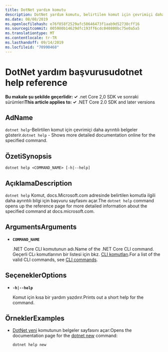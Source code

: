 ```yaml
---
title: DotNet yardım komutu
description: DotNet yardım komutu, belirtilen komut için çevrimiçi daha ayrıntılı belgeler gösterir.
ms.date: 08/08/2019
ms.openlocfilehash: e76f858f2529afc50646473f1aab9d52730cff16
ms.sourcegitcommit: 005980b14629dfc193ff6cdc040800bc75e0a5a5
ms.translationtype: MT
ms.contentlocale: tr-TR
ms.lasthandoff: 09/14/2019
ms.locfileid: "70990468"
---
```

# <a name="dotnet-help-reference"></a><span data-ttu-id="ef57e-103">DotNet yardım başvurusu</span><span class="sxs-lookup"><span data-stu-id="ef57e-103">dotnet help reference</span></span>

<span data-ttu-id="ef57e-104">**Bu makale şu şekilde geçerlidir: ✓** .net Core 2,0 SDK ve sonraki sürümleri</span><span class="sxs-lookup"><span data-stu-id="ef57e-104">**This article applies to: ✓** .NET Core 2.0 SDK and later versions</span></span>

<!-- todo: uncomment when all CLI commands are reviewed
[!INCLUDE [topic-appliesto-net-core-all](../../../includes/topic-appliesto-net-core-2plus.md)]
-->

## <a name="name"></a><span data-ttu-id="ef57e-105">Ad</span><span class="sxs-lookup"><span data-stu-id="ef57e-105">Name</span></span>

<span data-ttu-id="ef57e-106">`dotnet help`-Belirtilen komut için çevrimiçi daha ayrıntılı belgeler gösterir.</span><span class="sxs-lookup"><span data-stu-id="ef57e-106">`dotnet help` - Shows more detailed documentation online for the specified command.</span></span>

## <a name="synopsis"></a><span data-ttu-id="ef57e-107">Özeti</span><span class="sxs-lookup"><span data-stu-id="ef57e-107">Synopsis</span></span>

`dotnet help <COMMAND_NAME> [-h|--help]`

## <a name="description"></a><span data-ttu-id="ef57e-108">Açıklama</span><span class="sxs-lookup"><span data-stu-id="ef57e-108">Description</span></span>

<span data-ttu-id="ef57e-109">`dotnet help` Komut, docs.Microsoft.com adresinde belirtilen komutla ilgili daha ayrıntılı bilgi için başvuru sayfasını açar.</span><span class="sxs-lookup"><span data-stu-id="ef57e-109">The `dotnet help` command opens up the reference page for more detailed information about the specified command at docs.microsoft.com.</span></span>

## <a name="arguments"></a><span data-ttu-id="ef57e-110">Arguments</span><span class="sxs-lookup"><span data-stu-id="ef57e-110">Arguments</span></span>

* **`COMMAND_NAME`**

  <span data-ttu-id="ef57e-111">.NET Core CLI komutunun adı.</span><span class="sxs-lookup"><span data-stu-id="ef57e-111">Name of the .NET Core CLI command.</span></span> <span data-ttu-id="ef57e-112">Geçerli CLı komutlarının bir listesi için bkz. [CLI komutları](index.md#cli-commands).</span><span class="sxs-lookup"><span data-stu-id="ef57e-112">For a list of the valid CLI commands, see [CLI commands](index.md#cli-commands).</span></span>

## <a name="options"></a><span data-ttu-id="ef57e-113">Seçenekler</span><span class="sxs-lookup"><span data-stu-id="ef57e-113">Options</span></span>

* **`-h|--help`**

  <span data-ttu-id="ef57e-114">Komut için kısa bir yardım yazdırır.</span><span class="sxs-lookup"><span data-stu-id="ef57e-114">Prints out a short help for the command.</span></span>

## <a name="examples"></a><span data-ttu-id="ef57e-115">Örnekler</span><span class="sxs-lookup"><span data-stu-id="ef57e-115">Examples</span></span>

* <span data-ttu-id="ef57e-116">[DotNet yeni](dotnet-new.md) komutunun belgeler sayfasını açar:</span><span class="sxs-lookup"><span data-stu-id="ef57e-116">Opens the documentation page for the [dotnet new](dotnet-new.md) command:</span></span>

  ```console
  dotnet help new
  ```
